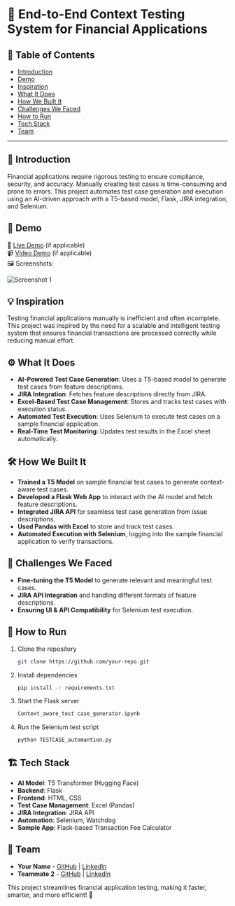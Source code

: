 # 🚀 End-to-End Context Testing System for Financial Applications

## 📌 Table of Contents
- [Introduction](#introduction)
- [Demo](#demo)
- [Inspiration](#inspiration)
- [What It Does](#what-it-does)
- [How We Built It](#how-we-built-it)
- [Challenges We Faced](#challenges-we-faced)
- [How to Run](#how-to-run)
- [Tech Stack](#tech-stack)
- [Team](#team)

---

## 🎯 Introduction
Financial applications require rigorous testing to ensure compliance, security, and accuracy. Manually creating test cases is time-consuming and prone to errors. This project automates test case generation and execution using an AI-driven approach with a T5-based model, Flask, JIRA integration, and Selenium.

## 🎥 Demo
🔗 [Live Demo](#) (if applicable)  
📹 [Video Demo](#) (if applicable)  
🖼️ Screenshots:

![Screenshot 1](link-to-image)

## 💡 Inspiration
Testing financial applications manually is inefficient and often incomplete. This project was inspired by the need for a scalable and intelligent testing system that ensures financial transactions are processed correctly while reducing manual effort.

## ⚙️ What It Does
- **AI-Powered Test Case Generation**: Uses a T5-based model to generate test cases from feature descriptions.
- **JIRA Integration**: Fetches feature descriptions directly from JIRA.
- **Excel-Based Test Case Management**: Stores and tracks test cases with execution status.
- **Automated Test Execution**: Uses Selenium to execute test cases on a sample financial application.
- **Real-Time Test Monitoring**: Updates test results in the Excel sheet automatically.

## 🛠️ How We Built It
- **Trained a T5 Model** on sample financial test cases to generate context-aware test cases.
- **Developed a Flask Web App** to interact with the AI model and fetch feature descriptions.
- **Integrated JIRA API** for seamless test case generation from issue descriptions.
- **Used Pandas with Excel** to store and track test cases.
- **Automated Execution with Selenium**, logging into the sample financial application to verify transactions.

## 🚧 Challenges We Faced
- **Fine-tuning the T5 Model** to generate relevant and meaningful test cases.
- **JIRA API Integration** and handling different formats of feature descriptions.
- **Ensuring UI & API Compatibility** for Selenium test execution.

## 🏃 How to Run
1. Clone the repository  
   ```sh
   git clone https://github.com/your-repo.git
   ```
2. Install dependencies  
   ```sh
   pip install -r requirements.txt
   ```
3. Start the Flask server  
   ```sh
   Context_aware_test case_generator.ipynb
   ```
4. Run the Selenium test script  
   ```sh
   python TESTCASE_automantion.py
   ```

## 🏗️ Tech Stack
- **AI Model**: T5 Transformer (Hugging Face)
- **Backend**: Flask
- **Frontend**: HTML, CSS
- **Test Case Management**: Excel (Pandas)
- **JIRA Integration**: JIRA API
- **Automation**: Selenium, Watchdog
- **Sample App**: Flask-based Transaction Fee Calculator

## 👥 Team
- **Your Name** - [GitHub](#) | [LinkedIn](#)
- **Teammate 2** - [GitHub](#) | [LinkedIn](#)

This project streamlines financial application testing, making it faster, smarter, and more efficient! 🚀

